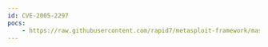 ```yaml
---
id: CVE-2005-2297
pocs:
    - https://raw.githubusercontent.com/rapid7/metasploit-framework/master/modules/exploits/windows/http/sybase_easerver.rb
---
```

